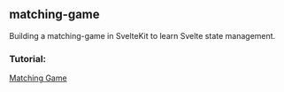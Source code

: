 ## matching-game

Building a matching-game in SvelteKit to learn Svelte state management.

### Tutorial:

[Matching Game](https://joyofcode.xyz/svelte-matching-game)
